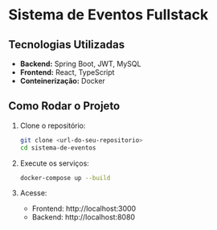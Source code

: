 # Sistema de Eventos Fullstack

## Tecnologias Utilizadas
- **Backend:** Spring Boot, JWT, MySQL
- **Frontend:** React, TypeScript
- **Conteinerização:** Docker

## Como Rodar o Projeto
1. Clone o repositório:
   ```bash
   git clone <url-do-seu-repositorio>
   cd sistema-de-eventos
   ```

2. Execute os serviços:
    ```bash
    docker-compose up --build
    ```
    
3. Acesse:
    * Frontend: http://localhost:3000
    * Backend: http://localhost:8080

